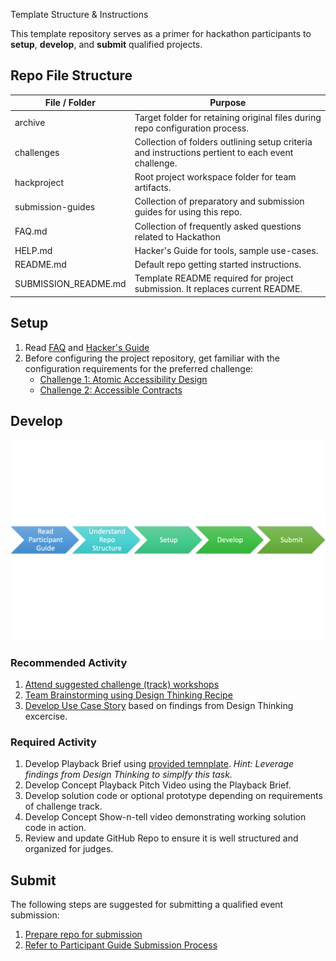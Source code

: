 Template Structure & Instructions

This template repository serves as a primer for hackathon participants to **setup**, **develop**, and **submit** qualified projects. 

## Repo File Structure

| File / Folder | Purpose |
| --- |  --- | 
| archive | Target folder for retaining original files during repo configuration process. |
| challenges | Collection of folders outlining setup criteria and instructions pertient to each event challenge.| 
| hackproject | Root project workspace folder for team artifacts. |
| submission-guides | Collection of preparatory and submission guides for using this repo. |
| FAQ.md | Collection of frequently asked questions related to Hackathon |
| HELP.md | Hacker's Guide for tools, sample use-cases. |
README.md | Default repo getting started instructions. |
SUBMISSION_README.md | Template README required for project submission. It replaces current README. |

## Setup

1. Read [FAQ](./FAQ.md) and [Hacker's Guide](./HELP.md)
2. Before configuring the project repository, get familiar with the configuration requirements for the preferred challenge:
    * [Challenge 1: Atomic Accessibility Design](./challenges/challenge1/setup.md)
    * [Challenge 2: Accessible Contracts](./challenges/challenge2/setup.md)

## Develop

![workflow-steps](./challenges/challenge1/usecase/images/workflow/workflow-steps.png)

### Recommended Activity
1. [Attend suggested challenge (track) workshops]()
2. [Team Brainstorming using Design Thinking Recipe]()
3. [Develop Use Case Story](./submission-guides/design-thinking-artifacts.md#developing-user-stories) based on findings from Design Thinking excercise. 

### Required Activity

1. Develop Playback Brief using [provided temnplate](./challenges/common/presentations/gaad-hackathon-playback-template.pptx). *Hint: Leverage findings from Design Thinking to simplfy this task.*
2. Develop Concept Playback Pitch Video using the Playback Brief.
3. Develop solution code or optional prototype depending on requirements of challenge track. 
4. Develop Concept Show-n-tell video demonstrating working solution code in action.
5. Review and update GitHub Repo to ensure it is well structured and organized for judges.  
    
## Submit
The following steps are suggested for submitting a qualified event submission:

1. [Prepare repo for submission](./submission-guides/submission-instructions.md)
2. [Refer to Participant Guide Submission Process]()